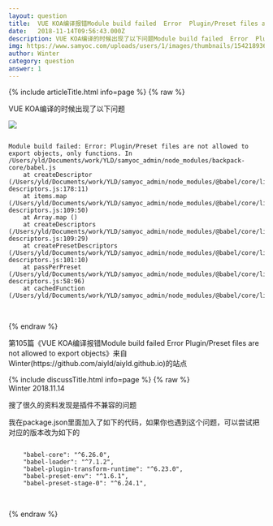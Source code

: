 ```yaml
---
layout: question
title:  VUE KOA编译报错Module build failed  Error  Plugin/Preset files are not allowed to export objects
date:   2018-11-14T09:56:43.000Z
description: VUE KOA编译的时候出现了以下问题Module build failed  Error  Plugin/Preset files are not allo...
img: https://www.samyoc.com/uploads/users/1/images/thumbnails/1542189363432.png
author: Winter
category: question
answer: 1
---
```

<div class="article-root">
  <div class="article">
    {% include articleTitle.html info=page %}
    {% raw %}
    <div class="article-content"><p>VUE KOA编译的时候出现了以下问题</p>

<p><img class="thumb-img" src="https://www.samyoc.com/uploads/users/1/images/1542189363432.png" style="max-width:100%" /></p>

<pre>
<code>
Module build failed: Error: Plugin/Preset files are not allowed to export objects, only functions. In /Users/yld/Documents/work/YLD/samyoc_admin/node_modules/backpack-core/babel.js
    at createDescriptor (/Users/yld/Documents/work/YLD/samyoc_admin/node_modules/@babel/core/lib/config/config-descriptors.js:178:11)
    at items.map (/Users/yld/Documents/work/YLD/samyoc_admin/node_modules/@babel/core/lib/config/config-descriptors.js:109:50)
    at Array.map ()
    at createDescriptors (/Users/yld/Documents/work/YLD/samyoc_admin/node_modules/@babel/core/lib/config/config-descriptors.js:109:29)
    at createPresetDescriptors (/Users/yld/Documents/work/YLD/samyoc_admin/node_modules/@babel/core/lib/config/config-descriptors.js:101:10)
    at passPerPreset (/Users/yld/Documents/work/YLD/samyoc_admin/node_modules/@babel/core/lib/config/config-descriptors.js:58:96)
    at cachedFunction (/Users/yld/Documents/work/YLD/samyoc_admin/node_modules/@babel/core/lib/config/caching.js:33:19)
</code></pre>

<p>&nbsp;</p>
</div>
    {% endraw %}
  </div>
  <p class="winter_mark">第105篇《VUE KOA编译报错Module build failed  Error  Plugin/Preset files are not allowed to export objects》来自Winter(https://github.com/aiyld/aiyld.github.io)的站点</p>
  <div class="discuss-wrapper">
    {% include discussTitle.html info=page %}
    {% raw %}
    <div class="discuss-item">
        <div class="discuss-parent">
          <div class="discuss-meta">
            <span class="discuss-user">Winter</span>
            <span class="discuss-time">2018.11.14</span>
          </div>
          <div class="discuss-comment"><p>搜了很久的资料发现是插件不兼容的问题</p>

<p>我在package.json里面加入了如下的代码，如果你也遇到这个问题，可以尝试把对应的版本改为如下的</p>

<pre>
<code>
    &quot;babel-core&quot;: &quot;^6.26.0&quot;,
    &quot;babel-loader&quot;: &quot;^7.1.2&quot;,
    &quot;babel-plugin-transform-runtime&quot;: &quot;^6.23.0&quot;,
    &quot;babel-preset-env&quot;: &quot;^1.6.1&quot;,
    &quot;babel-preset-stage-0&quot;: &quot;^6.24.1&quot;,
</code></pre>

<p>&nbsp;</p>
</div>
        </div></div>
    {% endraw %}
  </div>
<div>
